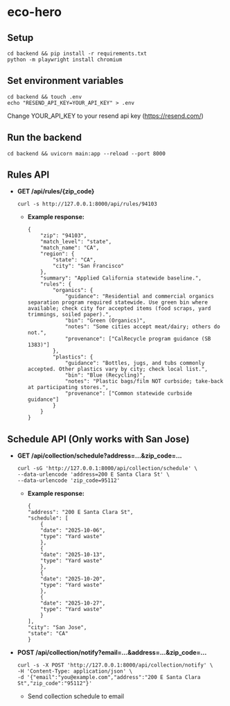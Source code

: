# eco-hero

## Setup
```
cd backend && pip install -r requirements.txt
python -m playwright install chromium
```

## Set environment variables
```
cd backend && touch .env
echo "RESEND_API_KEY=YOUR_API_KEY" > .env 
```
Change YOUR_API_KEY to your resend api key (https://resend.com/)

## Run the backend

```
cd backend && uvicorn main:app --reload --port 8000
```

## Rules API

-   **GET /api/rules/{zip_code}**
    ```
    curl -s http://127.0.0.1:8000/api/rules/94103 
    ```
    -   **Example response:**
        ```
        {
            "zip": "94103",
            "match_level": "state",
            "match_name": "CA",
            "region": {
                "state": "CA",
                "city": "San Francisco"
            },
            "summary": "Applied California statewide baseline.",
            "rules": {
                "organics": {
                    "guidance": "Residential and commercial organics separation program required statewide. Use green bin where available; check city for accepted items (food scraps, yard trimmings, soiled paper).",
                    "bin": "Green (Organics)",
                    "notes": "Some cities accept meat/dairy; others do not.",
                    "provenance": ["CalRecycle program guidance (SB 1383)"]
                },
                "plastics": {
                    "guidance": "Bottles, jugs, and tubs commonly accepted. Other plastics vary by city; check local list.",
                    "bin": "Blue (Recycling)",
                    "notes": "Plastic bags/film NOT curbside; take-back at participating stores.",
                    "provenance": ["Common statewide curbside guidance"]
                }
            }
        }
        ```
## Schedule API (Only works with San Jose)

-   **GET /api/collection/schedule?address=...&zip_code=...**
    ```
    curl -sG 'http://127.0.0.1:8000/api/collection/schedule' \
    --data-urlencode 'address=200 E Santa Clara St' \
    --data-urlencode 'zip_code=95112'
    ```
    -   **Example response:**
        ```
        {
        "address": "200 E Santa Clara St",
        "schedule": [
            {
            "date": "2025-10-06",
            "type": "Yard waste"
            },
            {
            "date": "2025-10-13",
            "type": "Yard waste"
            },
            {
            "date": "2025-10-20",
            "type": "Yard waste"
            },
            {
            "date": "2025-10-27",
            "type": "Yard waste"
            }
        ],
        "city": "San Jose",
        "state": "CA"
        }
        ```

-   **POST /api/collection/notify?email=...&address=...&zip_code=...**
    ```
    curl -s -X POST 'http://127.0.0.1:8000/api/collection/notify' \
    -H 'Content-Type: application/json' \
    -d '{"email":"you@example.com","address":"200 E Santa Clara St","zip_code":"95112"}'
    ```
    -   Send collection schedule to email